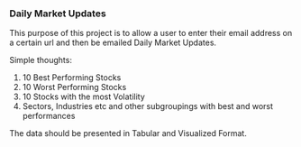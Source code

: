### Daily Market Updates

This purpose of this project is to allow a user to enter their email address on a certain url and then be emailed Daily Market Updates. 

Simple thoughts:
1. 10 Best Performing Stocks
2. 10 Worst Performing Stocks
3. 10 Stocks with the most Volatility
4. Sectors, Industries etc and other subgroupings with best and worst performances

The data should be presented in Tabular and Visualized Format. 